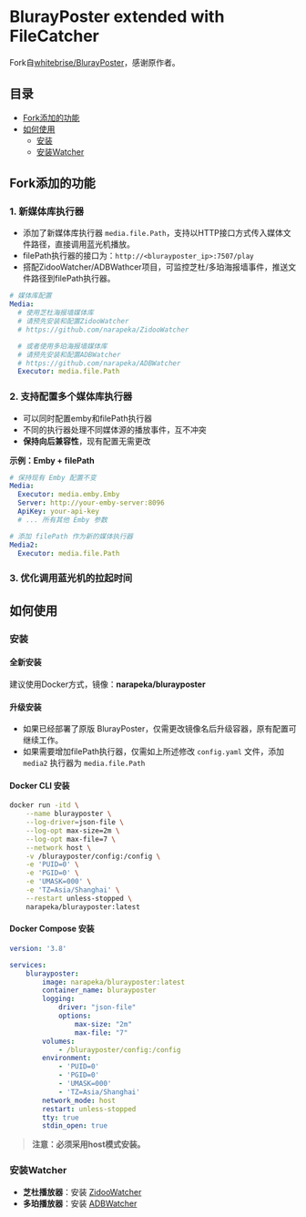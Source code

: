 # BlurayPoster extended with FileCatcher

Fork自[whitebrise/BlurayPoster](https://github.com/whitebrise/BlurayPoster)，感谢原作者。

## 目录

- [Fork添加的功能](#fork添加的功能)
- [如何使用](#如何使用)
  - [安装](#安装)
  - [安装Watcher](#安装watcher)

## Fork添加的功能

### 1. 新媒体库执行器 

- 添加了新媒体库执行器 `media.file.Path`，支持以HTTP接口方式传入媒体文件路径，直接调用蓝光机播放。
- filePath执行器的接口为：`http://<blurayposter_ip>:7507/play`
- 搭配ZidooWatcher/ADBWathcer项目，可监控芝杜/多珀海报墙事件，推送文件路径到filePath执行器。

```yaml
# 媒体库配置
Media:
  # 使用芝杜海报墙媒体库
  # 请预先安装和配置ZidooWatcher
  # https://github.com/narapeka/ZidooWatcher

  # 或者使用多珀海报墙媒体库
  # 请预先安装和配置ADBWatcher
  # https://github.com/narapeka/ADBWatcher
  Executor: media.file.Path
```

### 2. 支持配置多个媒体库执行器

- 可以同时配置emby和filePath执行器
- 不同的执行器处理不同媒体源的播放事件，互不冲突
- **保持向后兼容性**，现有配置无需更改

**示例：Emby + filePath**

```yaml
# 保持现有 Emby 配置不变
Media:
  Executor: media.emby.Emby
  Server: http://your-emby-server:8096
  ApiKey: your-api-key
  # ... 所有其他 Emby 参数

# 添加 filePath 作为新的媒体执行器
Media2:
  Executor: media.file.Path
```

### 3. 优化调用蓝光机的拉起时间

## 如何使用

### 安装

#### 全新安装

建议使用Docker方式，镜像：**narapeka/blurayposter**

#### 升级安装

- 如果已经部署了原版 BlurayPoster，仅需更改镜像名后升级容器，原有配置可继续工作。
- 如果需要增加filePath执行器，仅需如上所述修改 `config.yaml` 文件，添加 `media2` 执行器为 `media.file.Path`

#### Docker CLI 安装

```bash
docker run -itd \
    --name blurayposter \
    --log-driver=json-file \
    --log-opt max-size=2m \
    --log-opt max-file=7 \
    --network host \
    -v /blurayposter/config:/config \
    -e 'PUID=0' \
    -e 'PGID=0' \
    -e 'UMASK=000' \
    -e 'TZ=Asia/Shanghai' \
    --restart unless-stopped \
    narapeka/blurayposter:latest
```

#### Docker Compose 安装

```yaml
version: '3.8'

services:
    blurayposter:
        image: narapeka/blurayposter:latest
        container_name: blurayposter
        logging:
            driver: "json-file"
            options:
                max-size: "2m"
                max-file: "7"
        volumes:
            - /blurayposter/config:/config
        environment:
            - 'PUID=0'
            - 'PGID=0'
            - 'UMASK=000'
            - 'TZ=Asia/Shanghai'
        network_mode: host
        restart: unless-stopped
        tty: true
        stdin_open: true
```

> **注意：必须采用host模式安装。**

### 安装Watcher

- **芝杜播放器**：安装 [ZidooWatcher](https://github.com/narapeka/ZidooWatcher)
- **多珀播放器**：安装 [ADBWatcher](https://github.com/narapeka/ADBWatcher)


